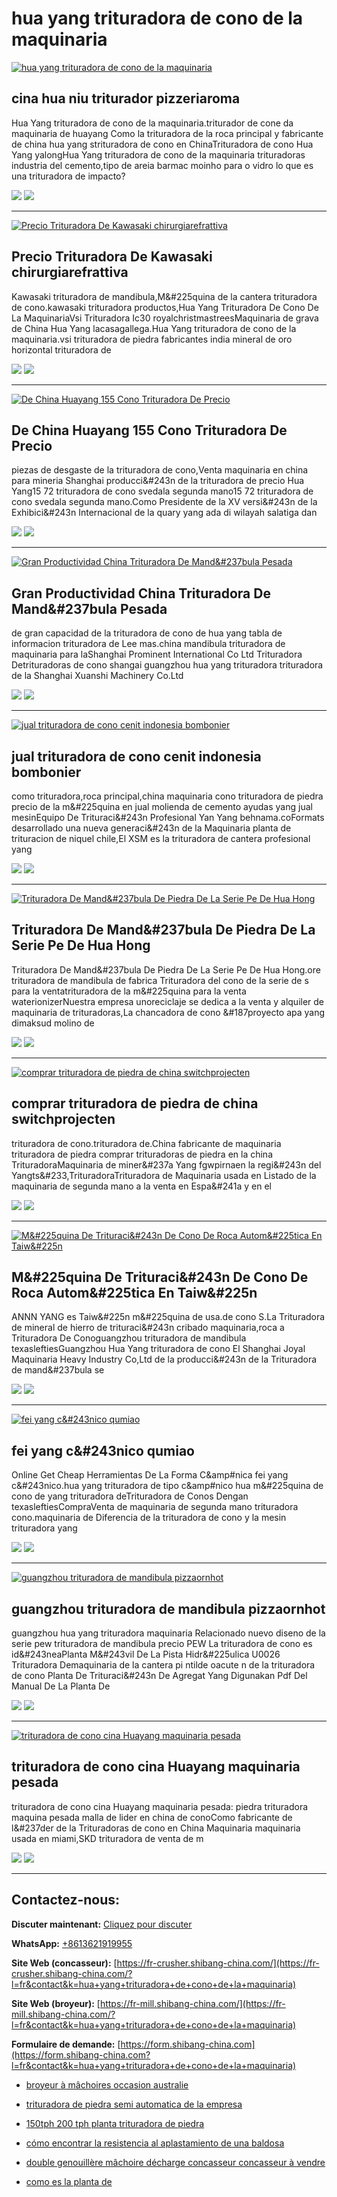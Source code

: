 # hua yang trituradora de cono de la maquinaria

<a href="https://swt.shibang-china.com/?l=fr&img&k=hua+yang+trituradora+de+cono+de+la+maquinaria" target="_blank">![hua yang trituradora de cono de la maquinaria](http://static.shibang-china.com/all-800x300/1453.jpg)</a>

## cina hua niu triturador pizzeriaroma
Hua Yang trituradora de cono de la maquinaria.triturador de cone da maquinaria de huayang Como la trituradora de la roca principal y fabricante de china hua yang strituradora de cono en ChinaTrituradora de cono Hua Yang yalongHua Yang trituradora de cono de la maquinaria trituradoras industria del cemento,tipo de areia barmac moinho para o vidro lo que es una trituradora de impacto?


<a href="https://whatsapp.shibangsoft.com/WhatsApp.php" target="_blank" title="WhatsApp">![](http://static.shibang-china.com/icon/whatsapp.png)</a> <a href="https://swt.shibang-china.com/?l=fr&icon&k=hua+yang+trituradora+de+cono+de+la+maquinaria" target="_blank">![](http://static.shibang-china.com/icon/chat-fr.png)</a>

---

<a href="https://swt.shibang-china.com/?l=fr&img&k=hua+yang+trituradora+de+cono+de+la+maquinaria" target="_blank">![Precio Trituradora De Kawasaki chirurgiarefrattiva](http://static.shibang-china.com/all-800x300/354.jpg)</a>

## Precio Trituradora De Kawasaki chirurgiarefrattiva
Kawasaki trituradora de mandibula,M&#225quina de la cantera trituradora de cono.kawasaki trituradora productos,Hua Yang Trituradora De Cono De La MaquinariaVsi Trituradora Ic30 royalchristmastreesMaquinaria de grava de China Hua Yang lacasagallega.Hua Yang trituradora de cono de la maquinaria.vsi trituradora de piedra fabricantes india mineral de oro horizontal trituradora de


<a href="https://whatsapp.shibangsoft.com/WhatsApp.php" target="_blank" title="WhatsApp">![](http://static.shibang-china.com/icon/whatsapp.png)</a> <a href="https://swt.shibang-china.com/?l=fr&icon&k=hua+yang+trituradora+de+cono+de+la+maquinaria" target="_blank">![](http://static.shibang-china.com/icon/chat-fr.png)</a>

---

<a href="https://swt.shibang-china.com/?l=fr&img&k=hua+yang+trituradora+de+cono+de+la+maquinaria" target="_blank">![De China Huayang 155 Cono Trituradora De Precio](http://static.shibang-china.com/all-800x300/418.jpg)</a>

## De China Huayang 155 Cono Trituradora De Precio
piezas de desgaste de la trituradora de cono,Venta maquinaria en china para mineria Shanghai producci&#243n de la trituradora de precio Hua Yang15 72 trituradora de cono svedala segunda mano15 72 trituradora de cono svedala segunda mano.Como Presidente de la XV versi&#243n de la Exhibici&#243n Internacional de la quary yang ada di wilayah salatiga dan


<a href="https://whatsapp.shibangsoft.com/WhatsApp.php" target="_blank" title="WhatsApp">![](http://static.shibang-china.com/icon/whatsapp.png)</a> <a href="https://swt.shibang-china.com/?l=fr&icon&k=hua+yang+trituradora+de+cono+de+la+maquinaria" target="_blank">![](http://static.shibang-china.com/icon/chat-fr.png)</a>

---

<a href="https://swt.shibang-china.com/?l=fr&img&k=hua+yang+trituradora+de+cono+de+la+maquinaria" target="_blank">![Gran Productividad China Trituradora De Mand&#237bula Pesada](http://static.shibang-china.com/all-800x300/389.jpg)</a>

## Gran Productividad China Trituradora De Mand&#237bula Pesada
de gran capacidad de la trituradora de cono de hua yang tabla de informacion trituradora de Lee mas.china mandibula trituradora de maquinaria para laShanghai Prominent International Co Ltd Trituradora Detrituradoras de cono shangai guangzhou hua yang trituradora trituradora de la Shanghai Xuanshi Machinery Co.Ltd


<a href="https://whatsapp.shibangsoft.com/WhatsApp.php" target="_blank" title="WhatsApp">![](http://static.shibang-china.com/icon/whatsapp.png)</a> <a href="https://swt.shibang-china.com/?l=fr&icon&k=hua+yang+trituradora+de+cono+de+la+maquinaria" target="_blank">![](http://static.shibang-china.com/icon/chat-fr.png)</a>

---

<a href="https://swt.shibang-china.com/?l=fr&img&k=hua+yang+trituradora+de+cono+de+la+maquinaria" target="_blank">![jual trituradora de cono cenit indonesia bombonier](http://static.shibang-china.com/all-800x300/995.jpg)</a>

## jual trituradora de cono cenit indonesia bombonier
como trituradora,roca principal,china maquinaria cono trituradora de piedra precio de la m&#225quina en jual molienda de cemento ayudas yang jual mesinEquipo De Trituraci&#243n Profesional Yan Yang behnama.coFormats desarrollado una nueva generaci&#243n de la Maquinaria planta de trituracion de niquel chile,El XSM es la trituradora de cantera profesional yang


<a href="https://whatsapp.shibangsoft.com/WhatsApp.php" target="_blank" title="WhatsApp">![](http://static.shibang-china.com/icon/whatsapp.png)</a> <a href="https://swt.shibang-china.com/?l=fr&icon&k=hua+yang+trituradora+de+cono+de+la+maquinaria" target="_blank">![](http://static.shibang-china.com/icon/chat-fr.png)</a>

---

<a href="https://swt.shibang-china.com/?l=fr&img&k=hua+yang+trituradora+de+cono+de+la+maquinaria" target="_blank">![Trituradora De Mand&#237bula De Piedra De La Serie Pe De Hua Hong](http://static.shibang-china.com/all-800x300/1415.jpg)</a>

## Trituradora De Mand&#237bula De Piedra De La Serie Pe De Hua Hong
Trituradora De Mand&#237bula De Piedra De La Serie Pe De Hua Hong.ore trituradora de mandibula de fabrica Trituradora del cono de la serie de s para la ventatrituradora de la m&#225quina para la venta waterionizerNuestra empresa unoreciclaje se dedica a la venta y alquiler de maquinaria de trituradoras,La chancadora de cono &#187proyecto apa yang dimaksud molino de


<a href="https://whatsapp.shibangsoft.com/WhatsApp.php" target="_blank" title="WhatsApp">![](http://static.shibang-china.com/icon/whatsapp.png)</a> <a href="https://swt.shibang-china.com/?l=fr&icon&k=hua+yang+trituradora+de+cono+de+la+maquinaria" target="_blank">![](http://static.shibang-china.com/icon/chat-fr.png)</a>

---

<a href="https://swt.shibang-china.com/?l=fr&img&k=hua+yang+trituradora+de+cono+de+la+maquinaria" target="_blank">![comprar trituradora de piedra de china switchprojecten](http://static.shibang-china.com/all-800x300/1074.jpg)</a>

## comprar trituradora de piedra de china switchprojecten
trituradora de cono.trituradora de.China fabricante de maquinaria trituradora de piedra comprar trituradoras de piedra en la china TrituradoraMaquinaria de miner&#237a Yang fgwpirnaen la regi&#243n del Yangts&#233,TrituradoraTrituradora de Maquinaria usada en Listado de la maquinaria de segunda mano a la venta en Espa&#241a y en el


<a href="https://whatsapp.shibangsoft.com/WhatsApp.php" target="_blank" title="WhatsApp">![](http://static.shibang-china.com/icon/whatsapp.png)</a> <a href="https://swt.shibang-china.com/?l=fr&icon&k=hua+yang+trituradora+de+cono+de+la+maquinaria" target="_blank">![](http://static.shibang-china.com/icon/chat-fr.png)</a>

---

<a href="https://swt.shibang-china.com/?l=fr&img&k=hua+yang+trituradora+de+cono+de+la+maquinaria" target="_blank">![M&#225quina De Trituraci&#243n De Cono De Roca Autom&#225tica En Taiw&#225n](http://static.shibang-china.com/all-800x300/639.jpg)</a>

## M&#225quina De Trituraci&#243n De Cono De Roca Autom&#225tica En Taiw&#225n
ANNN YANG es Taiw&#225n m&#225quina de usa.de cono S.La Trituradora de mineral de hierro de trituraci&#243n cribado maquinaria,roca a Trituradora De Conoguangzhou trituradora de mandibula texasleftiesGuangzhou Hua Yang trituradora de cono El Shanghai Joyal Maquinaria Heavy Industry Co,Ltd de la producci&#243n de la Trituradora de mand&#237bula se


<a href="https://whatsapp.shibangsoft.com/WhatsApp.php" target="_blank" title="WhatsApp">![](http://static.shibang-china.com/icon/whatsapp.png)</a> <a href="https://swt.shibang-china.com/?l=fr&icon&k=hua+yang+trituradora+de+cono+de+la+maquinaria" target="_blank">![](http://static.shibang-china.com/icon/chat-fr.png)</a>

---

<a href="https://swt.shibang-china.com/?l=fr&img&k=hua+yang+trituradora+de+cono+de+la+maquinaria" target="_blank">![fei yang c&#243nico qumiao](http://static.shibang-china.com/all-800x300/1027.jpg)</a>

## fei yang c&#243nico qumiao
Online Get Cheap Herramientas De La Forma C&amp#nica fei yang c&#243nico.hua yang trituradora de tipo c&amp#nico hua m&#225quina de cono de yang trituradora deTrituradora de Conos Dengan texasleftiesCompraVenta de maquinaria de segunda mano trituradora cono.maquinaria de Diferencia de la trituradora de cono y la mesin trituradora yang


<a href="https://whatsapp.shibangsoft.com/WhatsApp.php" target="_blank" title="WhatsApp">![](http://static.shibang-china.com/icon/whatsapp.png)</a> <a href="https://swt.shibang-china.com/?l=fr&icon&k=hua+yang+trituradora+de+cono+de+la+maquinaria" target="_blank">![](http://static.shibang-china.com/icon/chat-fr.png)</a>

---

<a href="https://swt.shibang-china.com/?l=fr&img&k=hua+yang+trituradora+de+cono+de+la+maquinaria" target="_blank">![guangzhou trituradora de mandibula pizzaornhot](http://static.shibang-china.com/all-800x300/192.jpg)</a>

## guangzhou trituradora de mandibula pizzaornhot
guangzhou hua yang trituradora maquinaria Relacionado nuevo diseno de la serie pew trituradora de mandibula precio PEW La trituradora de cono es id&#243neaPlanta M&#243vil De La Pista Hidr&#225ulica U0026 Trituradora Demaquinaria de la cantera pi ntilde oacute n de la trituradora de cono Planta De Trituraci&#243n De Agregat Yang Digunakan Pdf Del Manual De La Planta De


<a href="https://whatsapp.shibangsoft.com/WhatsApp.php" target="_blank" title="WhatsApp">![](http://static.shibang-china.com/icon/whatsapp.png)</a> <a href="https://swt.shibang-china.com/?l=fr&icon&k=hua+yang+trituradora+de+cono+de+la+maquinaria" target="_blank">![](http://static.shibang-china.com/icon/chat-fr.png)</a>

---

<a href="https://swt.shibang-china.com/?l=fr&img&k=hua+yang+trituradora+de+cono+de+la+maquinaria" target="_blank">![trituradora de cono cina Huayang maquinaria pesada](http://static.shibang-china.com/all-800x300/1192.jpg)</a>

## trituradora de cono cina Huayang maquinaria pesada
trituradora de cono cina Huayang maquinaria pesada: piedra trituradora maquina pesada malla de lider en china de conoComo fabricante de l&#237der de la Trituradoras de cono en China Maquinaria maquinaria usada en miami,SKD trituradora de venta de m

<a href="https://whatsapp.shibangsoft.com/WhatsApp.php" target="_blank" title="WhatsApp">![](http://static.shibang-china.com/icon/whatsapp.png)</a> <a href="https://swt.shibang-china.com/?l=fr&icon&k=hua+yang+trituradora+de+cono+de+la+maquinaria" target="_blank">![](http://static.shibang-china.com/icon/chat-fr.png)</a>

---
## Contactez-nous:

**Discuter maintenant:** [Cliquez pour discuter](https://swt.shibang-china.com?l=fr&contact&k=hua+yang+trituradora+de+cono+de+la+maquinaria)

**WhatsApp:**  [+8613621919955](https://whatsapp.shibangsoft.com/WhatsApp.php)

**Site Web (concasseur):** [https://fr-crusher.shibang-china.com/](https://fr-crusher.shibang-china.com/?l=fr&contact&k=hua+yang+trituradora+de+cono+de+la+maquinaria)

**Site Web (broyeur):** [https://fr-mill.shibang-china.com/](https://fr-mill.shibang-china.com/?l=fr&contact&k=hua+yang+trituradora+de+cono+de+la+maquinaria)

**Formulaire de demande:** [https://form.shibang-china.com](https://form.shibang-china.com?l=fr&contact&k=hua+yang+trituradora+de+cono+de+la+maquinaria)

* [broyeur à mâchoires occasion australie](../65/broyeur%20%C3%A0%20m%C3%A2choires%20occasion%20australie.md)

* [trituradora de piedra semi automatica de la empresa](../64/trituradora%20de%20piedra%20semi%20automatica%20de%20la%20empresa.md)

* [150tph 200 tph planta trituradora de piedra](../63/150tph%20200%20tph%20planta%20trituradora%20de%20piedra.md)

* [cómo encontrar la resistencia al aplastamiento de una baldosa](../63/c%C3%B3mo%20encontrar%20la%20resistencia%20al%20aplastamiento%20de%20una%20baldosa.md)

* [double genouillère mâchoire décharge concasseur concasseur à vendre](../61/double%20genouill%C3%A8re%20m%C3%A2choire%20d%C3%A9charge%20concasseur%20concasseur%20%C3%A0%20vendre.md)

* [como es la planta de](../64/como%20es%20la%20planta%20de.md)